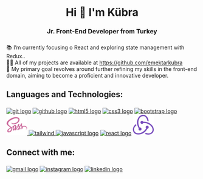 <h1 align="center">Hi 👋 I'm Kübra</h1>

###

<h3 align="center">Jr. Front-End Developer from Turkey</h3>

###

<p align="left">📚 I’m currently focusing o React and exploring state management with Redux..<br>
👨‍💻  All of my projects are available at <a href="https://github.com/emektarkubra">https://github.com/emektarkubra</a>
<br>
🎯  My primary goal revolves around further refining my skills in the front-end domain, aiming to become a proficient and innovative developer.</p>

###

<h2 align="left">Languages and Technologies:</h2>

###

<div align="left">
<a href= "https://git-scm.com" target = "blank">
  <img src="https://cdn.jsdelivr.net/gh/devicons/devicon/icons/git/git-original.svg" height="55" alt="git logo"  /></a>
<a href= "https://docs.github.com/en/get-started/quickstart/hello-world" target = "blank">
  <img src="https://cdn.jsdelivr.net/gh/devicons/devicon/icons/github/github-original.svg" height="55" alt="github logo"  /></a>
<a href= "https://www.w3schools.com/html/html_intro.asp" target = "blank">
  <img src="https://cdn.jsdelivr.net/gh/devicons/devicon/icons/html5/html5-original.svg" height="55" alt="html5 logo"  /></a>
<a href= "https://www.w3schools.com/css/css_intro.asp" target = "blank">
  <img src="https://cdn.jsdelivr.net/gh/devicons/devicon/icons/css3/css3-original.svg" height="55" alt="css3 logo"  /></a>
<a href= "https://getbootstrap.com" target = "blank">
  <img src="https://cdn.jsdelivr.net/gh/devicons/devicon/icons/bootstrap/bootstrap-original.svg" height="55" alt="bootstrap logo"  /></a>
 <a href="https://sass-lang.com" target="_blank" rel="noreferrer"> <img src="https://raw.githubusercontent.com/devicons/devicon/master/icons/sass/sass-original.svg" alt="sass"  height="55"/> </a> 
  <a href="https://tailwindcss.com/" target="_blank" rel="noreferrer"> <img src="https://www.vectorlogo.zone/logos/tailwindcss/tailwindcss-icon.svg" alt="tailwind" width="40" height="55/> </a>
<a href= "https://developer.mozilla.org/en-US/docs/Web/JavaScript" target = "blank">
  <img src="https://cdn.jsdelivr.net/gh/devicons/devicon/icons/javascript/javascript-original.svg" height="55" alt="javascript logo"  /></a>
<a href= "https://react.dev" target = "blank">
  <img src="https://cdn.jsdelivr.net/gh/devicons/devicon/icons/react/react-original.svg" height="55" alt="react logo"  /></a>
<a href="https://redux-toolkit.js.org" target="blank" rel="noreferrer"> 
  <img src="https://raw.githubusercontent.com/devicons/devicon/master/icons/redux/redux-original.svg" alt="redux" height="55"/>
<a/>
</div>


###

<h2 align="left">Connect with me:</h2>

###

<div align="left">
 <a href="https://mail.google.com" target="blank"> <img src="https://raw.githubusercontent.com/maurodesouza/profile-readme-generator/master/src/assets/icons/social/gmail/default.svg" width="45" height="50" alt="gmail logo"  /></a>
 <a href="https://www.instagram.com/emektarkubra/" target="blank">
  <img src="https://raw.githubusercontent.com/maurodesouza/profile-readme-generator/master/src/assets/icons/social/instagram/default.svg" width="45" height="50" alt="instagram logo"  /></a>
  <a href="https://www.linkedin.com/in/kübra-emektar-184103267/" target="blank">
  <img src="https://raw.githubusercontent.com/maurodesouza/profile-readme-generator/master/src/assets/icons/social/linkedin/default.svg" width="45" height="50" alt="linkedin logo"  /> </a>
</div>
